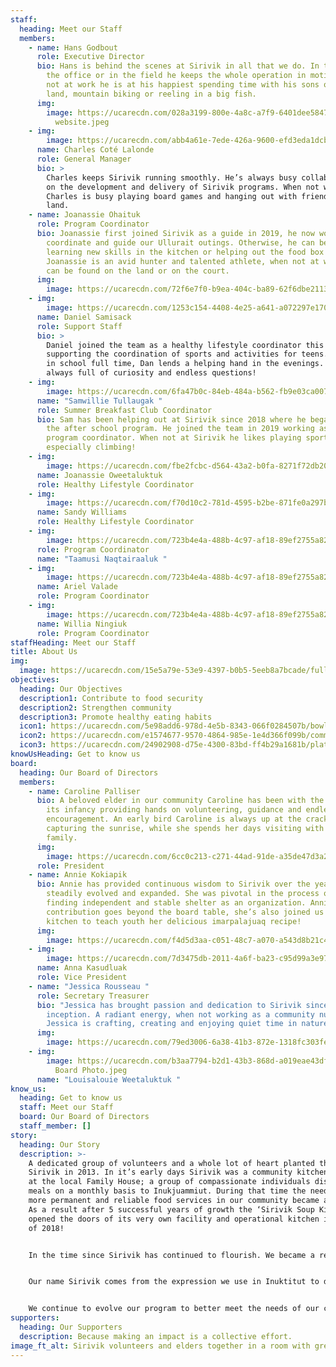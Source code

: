 ```yaml
---
staff:
  heading: Meet our Staff
  members:
    - name: Hans Godbout
      role: Executive Director
      bio: Hans is behind the scenes at Sirivik in all that we do. In the kitchen, in
        the office or in the field he keeps the whole operation in motion. When
        not at work he is at his happiest spending time with his sons on the
        land, mountain biking or reeling in a big fish.
      img:
        image: https://ucarecdn.com/028a3199-800e-4a8c-a7f9-6401dee5847a/Hans
          website.jpeg
    - img:
        image: https://ucarecdn.com/abb4a61e-7ede-426a-9600-efd3eda1dcb6/IMG_8691.JPG
      name: Charles Coté Lalonde
      role: General Manager
      bio: >
        Charles keeps Sirivik running smoothly. He’s always busy collaborating
        on the development and delivery of Sirivik programs. When not working
        Charles is busy playing board games and hanging out with friends on the
        land.
    - name: Joanassie Ohaituk
      role: Program Coordinator
      bio: Joanassie first joined Sirivik as a guide in 2019, he now works to
        coordinate and guide our Ullurait outings. Otherwise, he can be found
        learning new skills in the kitchen or helping out the food box program.
        Joanassie is an avid hunter and talented athlete, when not at work he
        can be found on the land or on the court.
      img:
        image: https://ucarecdn.com/72f6e7f0-b9ea-404c-ba89-62f6dbe21131/IMG_4503.jpg
    - img:
        image: https://ucarecdn.com/1253c154-4408-4e25-a641-a072297e170c/22C83CAF-EC46-4FD8-A4D4-E81384D0367C.jpeg
      name: Daniel Samisack
      role: Support Staff
      bio: >
        Daniel joined the team as a healthy lifestyle coordinator this summer,
        supporting the coordination of sports and activities for teens. Now back
        in school full time, Dan lends a helping hand in the evenings. Daniel is
        always full of curiosity and endless questions!
    - img:
        image: https://ucarecdn.com/6fa47b0c-84eb-484a-b562-fb9e03ca0073/IMG_8355.jpg
      name: "Samwillie Tullaugak "
      role: Summer Breakfast Club Coordinator
      bio: Sam has been helping out at Sirivik since 2018 where he began cooking in
        the after school program. He joined the team in 2019 working as a summer
        program coordinator. When not at Sirivik he likes playing sports,
        especially climbing!
    - img:
        image: https://ucarecdn.com/fbe2fcbc-d564-43a2-b0fa-8271f72db20c/4C204C49-8AD5-4E3D-B47C-1C0B86232E7F.jpeg
      name: Joanassie Oweetaluktuk
      role: Healthy Lifestyle Coordinator
    - img:
        image: https://ucarecdn.com/f70d10c2-781d-4595-b2be-871fe0a297b9/40F17C61-F7C6-4416-8BE4-E18149296B11.jpeg
      name: Sandy Williams
      role: Healthy Lifestyle Coordinator
    - img:
        image: https://ucarecdn.com/723b4e4a-488b-4c97-af18-89ef2755a828/-/resize/400x300/about_staff_placeholder.jpg
      role: Program Coordinator
      name: "Taamusi Naqtairaaluk "
    - img:
        image: https://ucarecdn.com/723b4e4a-488b-4c97-af18-89ef2755a828/-/resize/400x300/about_staff_placeholder.jpg
      name: Ariel Valade
      role: Program Coordinator
    - img:
        image: https://ucarecdn.com/723b4e4a-488b-4c97-af18-89ef2755a828/-/resize/400x300/about_staff_placeholder.jpg
      name: Willia Ningiuk
      role: Program Coordinator
staffHeading: Meet our Staff
title: About Us
img:
  image: https://ucarecdn.com/15e5a79e-53e9-4397-b0b5-5eeb8a7bcade/fullsizeoutput_645.jpeg
objectives:
  heading: Our Objectives
  description1: Contribute to food security
  description2: Strengthen community
  description3: Promote healthy eating habits
  icon1: https://ucarecdn.com/5e98add6-978d-4e5b-8343-066f0284507b/bowl.svg
  icon2: https://ucarecdn.com/e1574677-9570-4864-985e-1e4d366f099b/community.svg
  icon3: https://ucarecdn.com/24902908-d75e-4300-83bd-ff4b29a1681b/plate.svg
knowUsHeading: Get to know us
board:
  heading: Our Board of Directors
  members:
    - name: Caroline Palliser
      bio: A beloved elder in our community Caroline has been with the project since
        its infancy providing hands on volunteering, guidance and endless
        encouragement. An early bird Caroline is always up at the crack of dawn
        capturing the sunrise, while she spends her days visiting with her
        family.
      img:
        image: https://ucarecdn.com/6cc0c213-c271-44ad-91de-a35de47d3a29/IMG_7847.jpg
      role: President
    - name: Annie Kokiapik
      bio: Annie has provided continuous wisdom to Sirivik over the years as it’s
        steadily evolved and expanded. She was pivotal in the process of Sirivik
        finding independent and stable shelter as an organization. Annie’s
        contribution goes beyond the board table, she’s also joined us in the
        kitchen to teach youth her delicious imarpalajuaq recipe!
      img:
        image: https://ucarecdn.com/f4d5d3aa-c051-48c7-a070-a543d8b21c46/IMG_8295.jpg
    - img:
        image: https://ucarecdn.com/7d3475db-2011-4a6f-ba23-c95d99a3e97c/03C6F2DC-CE62-417D-8D47-0770FE2FDFD3.jpeg
      name: Anna Kasudluak
      role: Vice President
    - name: "Jessica Rousseau "
      role: Secretary Treasurer
      bio: "Jessica has brought passion and dedication to Sirivik since it’s
        inception. A radiant energy, when not working as a community nurse
        Jessica is crafting, creating and enjoying quiet time in nature. "
      img:
        image: https://ucarecdn.com/79ed3006-6a38-41b3-872e-1318fc303fe3/IMG_8298.jpg
    - img:
        image: https://ucarecdn.com/b3aa7794-b2d1-43b3-868d-a019eae43df6/Louisalouie
          Board Photo.jpeg
      name: "Louisalouie Weetaluktuk "
know_us:
  heading: Get to know us
  staff: Meet our Staff
  board: Our Board of Directors
  staff_member: []
story:
  heading: Our Story
  description: >-
    A dedicated group of volunteers and a whole lot of heart planted the seed of
    Sirivik in 2013. In it’s early days Sirivik was a community kitchen program
    at the local Family House; a group of compassionate individuals distributing
    meals on a monthly basis to Inukjuammiut. During that time the need to have
    more permanent and reliable food services in our community became apparent.
    As a result after 5 successful years of growth the ‘Sirivik Soup Kitchen’
    opened the doors of its very own facility and operational kitchen in April
    of 2018!


    In the time since Sirivik has continued to flourish. We became a registered non-profit organization in May of 2020. We dropped our ‘Soup Kitchen’ title to better encapsulate the scope of our work. Operating as a food centre we are able to provide a wider array of programs and initiatives, finding creative solutions to addressing food security in our community. 


    Our name Sirivik comes from the expression we use in Inuktitut to demonstrate our gratitude and excitement before sharing a meal.


    We continue to evolve our program to better meet the needs of our community, as Inukjuak continues to grow and change so will we. Contributing to an Inuit led food system that prioritizes our needs and celebrates our culture and community.
supporters:
  heading: Our Supporters
  description: Because making an impact is a collective effort.
image_ft_alt: Sirivik volunteers and elders together in a room with green walls and plants
---
```

